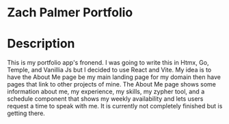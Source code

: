 # Zach Palmer Portfolio

# Description
This is my portfolio app's fronend. I was going to write this in Htmx, Go, Temple, and Vanillia Js but I decided to use React and Vite.
My idea is to have the About Me page be my main landing page for my domain then have pages that link to other projects of mine. 
The About Me page shows some information about me, my experience, my skills, my zypher tool, and a schedule component that shows my weekly
availability and lets users request a time to speak with me. It is currently not completely finished but is getting there.